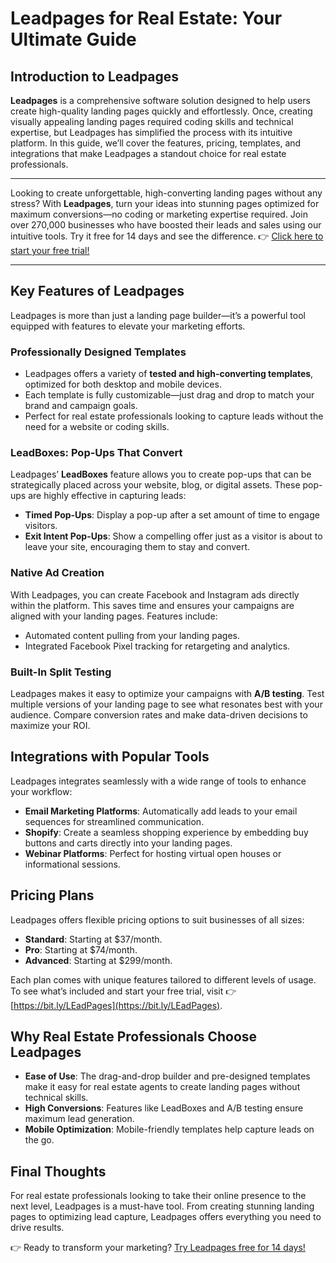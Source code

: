 # Leadpages for Real Estate: Your Ultimate Guide

## Introduction to Leadpages

**Leadpages** is a comprehensive software solution designed to help users create high-quality landing pages quickly and effortlessly. Once, creating visually appealing landing pages required coding skills and technical expertise, but Leadpages has simplified the process with its intuitive platform. In this guide, we’ll cover the features, pricing, templates, and integrations that make Leadpages a standout choice for real estate professionals.

---

Looking to create unforgettable, high-converting landing pages without any stress? With **Leadpages**, turn your ideas into stunning pages optimized for maximum conversions—no coding or marketing expertise required. Join over 270,000 businesses who have boosted their leads and sales using our intuitive tools. Try it free for 14 days and see the difference. 👉 [Click here to start your free trial!](https://bit.ly/LEadPages)

---

## Key Features of Leadpages

Leadpages is more than just a landing page builder—it’s a powerful tool equipped with features to elevate your marketing efforts.

### Professionally Designed Templates
- Leadpages offers a variety of **tested and high-converting templates**, optimized for both desktop and mobile devices.
- Each template is fully customizable—just drag and drop to match your brand and campaign goals.
- Perfect for real estate professionals looking to capture leads without the need for a website or coding skills.

### LeadBoxes: Pop-Ups That Convert
Leadpages’ **LeadBoxes** feature allows you to create pop-ups that can be strategically placed across your website, blog, or digital assets. These pop-ups are highly effective in capturing leads:
- **Timed Pop-Ups**: Display a pop-up after a set amount of time to engage visitors.
- **Exit Intent Pop-Ups**: Show a compelling offer just as a visitor is about to leave your site, encouraging them to stay and convert.

### Native Ad Creation
With Leadpages, you can create Facebook and Instagram ads directly within the platform. This saves time and ensures your campaigns are aligned with your landing pages. Features include:
- Automated content pulling from your landing pages.
- Integrated Facebook Pixel tracking for retargeting and analytics.

### Built-In Split Testing
Leadpages makes it easy to optimize your campaigns with **A/B testing**. Test multiple versions of your landing page to see what resonates best with your audience. Compare conversion rates and make data-driven decisions to maximize your ROI.

## Integrations with Popular Tools

Leadpages integrates seamlessly with a wide range of tools to enhance your workflow:
- **Email Marketing Platforms**: Automatically add leads to your email sequences for streamlined communication.
- **Shopify**: Create a seamless shopping experience by embedding buy buttons and carts directly into your landing pages.
- **Webinar Platforms**: Perfect for hosting virtual open houses or informational sessions.

## Pricing Plans

Leadpages offers flexible pricing options to suit businesses of all sizes:
- **Standard**: Starting at $37/month.
- **Pro**: Starting at $74/month.
- **Advanced**: Starting at $299/month.

Each plan comes with unique features tailored to different levels of usage. To see what’s included and start your free trial, visit 👉 [https://bit.ly/LEadPages](https://bit.ly/LEadPages).

## Why Real Estate Professionals Choose Leadpages

- **Ease of Use**: The drag-and-drop builder and pre-designed templates make it easy for real estate agents to create landing pages without technical skills.
- **High Conversions**: Features like LeadBoxes and A/B testing ensure maximum lead generation.
- **Mobile Optimization**: Mobile-friendly templates help capture leads on the go.

## Final Thoughts

For real estate professionals looking to take their online presence to the next level, Leadpages is a must-have tool. From creating stunning landing pages to optimizing lead capture, Leadpages offers everything you need to drive results. 

👉 Ready to transform your marketing? [Try Leadpages free for 14 days!](https://bit.ly/LEadPages)
